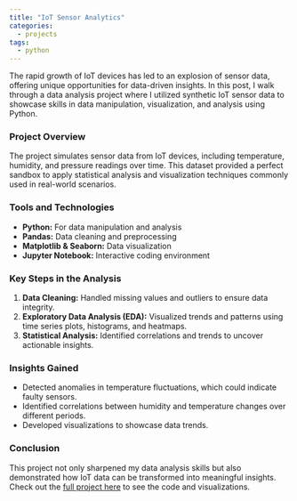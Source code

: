 ```yaml
---
title: "IoT Sensor Analytics"
categories:
  - projects
tags:
  - python
---
```


The rapid growth of IoT devices has led to an explosion of sensor data, offering unique opportunities for data-driven insights. In this post, I walk through a data analysis project where I utilized synthetic IoT sensor data to showcase skills in data manipulation, visualization, and analysis using Python.

### Project Overview

The project simulates sensor data from IoT devices, including temperature, humidity, and pressure readings over time. This dataset provided a perfect sandbox to apply statistical analysis and visualization techniques commonly used in real-world scenarios.

### Tools and Technologies

- **Python:** For data manipulation and analysis
- **Pandas:** Data cleaning and preprocessing
- **Matplotlib & Seaborn:** Data visualization
- **Jupyter Notebook:** Interactive coding environment

### Key Steps in the Analysis

1. **Data Cleaning:** Handled missing values and outliers to ensure data integrity.
2. **Exploratory Data Analysis (EDA):** Visualized trends and patterns using time series plots, histograms, and heatmaps.
3. **Statistical Analysis:** Identified correlations and trends to uncover actionable insights.

### Insights Gained

- Detected anomalies in temperature fluctuations, which could indicate faulty sensors.
- Identified correlations between humidity and temperature changes over different periods.
- Developed visualizations to showcase data trends.

### Conclusion

This project not only sharpened my data analysis skills but also demonstrated how IoT data can be transformed into meaningful insights. Check out the [full project here](https://github.com/ericnbello/sensor-analytics) to see the code and visualizations.
